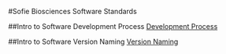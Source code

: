 #Sofie Biosciences Software Standards

##Intro to Software Development Process
[Development Process](./Process/software_dev_process.md)

##Intro to Software Version Naming
[Version Naming](./Versions/version_naming.md)

